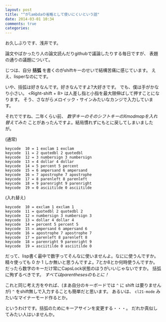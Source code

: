```yaml
---
layout: post
title: "^がlambdaの省略として使いにくいという話"
date: 2014-03-01 10:34
comments: true
categories: 
---
```



お久しぶりです、浅井です。

論文やばかったり人の論文読んだりgithubで議論したりする毎日ですが、
表題の通りの議題について。

じつは、自分 **括弧** を書くのがshiftキーのせいで結構苦痛に感じています。
ええ、lisperなのにです。

いや、括弧は好きなんです。好きなんですよ?大好きです。
でも、僕は手がかなり小さい。
<Right-shift + 8> は人差し指と小指を最大限伸ばして押すことになります。
そう、さながらメロイック・サインみたいなカンジで入力しています。

それでですね、二年くらい前、 *数字キーのそのシフトキーのXmodmapを入れ替えてみた*
ことがあったんですよ。結局慣れずにもとに戻してしまいましたが。

(通常)

    keycode  10 = 1 exclam 1 exclam
    keycode  11 = 2 quotedbl 2 quotedbl
    keycode  12 = 3 numbersign 3 numbersign
    keycode  13 = 4 dollar 4 dollar
    keycode  14 = 5 percent 5 percent
    keycode  15 = 6 ampersand 6 ampersand
    keycode  16 = 7 apostrophe 7 apostrophe
    keycode  17 = 8 parenleft 8 parenleft
    keycode  18 = 9 parenright 9 parenright
    keycode  19 = 0 asciitilde 0 asciitilde

(入れ替え)

    keycode  10 = exclam 1 exclam 1
    keycode  11 = quotedbl 2 quotedbl 2
    keycode  12 = numbersign 3 numbersign 3
    keycode  13 = dollar 4 dollar 4
    keycode  14 = percent 5 percent 5
    keycode  15 = ampersand 6 ampersand 6
    keycode  16 = apostrophe 7 apostrophe 7
    keycode  17 = parenleft 8 parenleft 8
    keycode  18 = parenright 9 parenright 9
    keycode  19 = asciitilde 0 asciitilde 0

だって、lisp書く最中で数字ってそんなに使いませんよ。なにに使うんですか。
精々使っても 0 か 1 しか無いと思うんですよ。7とか8とか何時使うんですか。
だったら数字のキーだけ常にCapsLock状態のほうがいいじゃないですか。
括弧に殉ずるべきです。 *すべてはparenthesesのもとに！*

これと同じ考え方をやれば、(まあ自分のキーボードでは `^` に shift は要りませんが)
`^` をshift無しで入力することも簡単だと思います。
あるいは、 `cl21-mode` みたいなマイナーモード作るとか。

というわけです。括弧のためにキーアサインを変更する・・・。
だれか真似してみたい人はいませんか。
